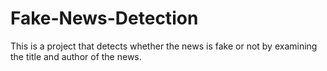 # Fake-News-Detection
This is a project that detects whether the news is fake or not by examining the title and author of the news.
